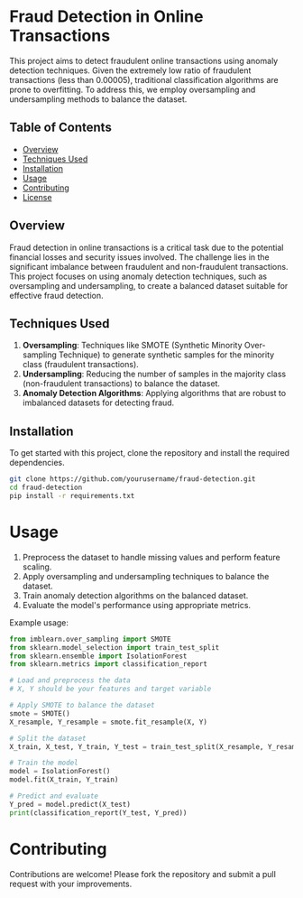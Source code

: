 # Fraud Detection in Online Transactions

This project aims to detect fraudulent online transactions using anomaly detection techniques. Given the extremely low ratio of fraudulent transactions (less than 0.00005), traditional classification algorithms are prone to overfitting. To address this, we employ oversampling and undersampling methods to balance the dataset.

## Table of Contents

- [Overview](#overview)
- [Techniques Used](#techniques-used)
- [Installation](#installation)
- [Usage](#usage)
- [Contributing](#contributing)
- [License](#license)

## Overview

Fraud detection in online transactions is a critical task due to the potential financial losses and security issues involved. The challenge lies in the significant imbalance between fraudulent and non-fraudulent transactions. This project focuses on using anomaly detection techniques, such as oversampling and undersampling, to create a balanced dataset suitable for effective fraud detection.

## Techniques Used

1. **Oversampling**: Techniques like SMOTE (Synthetic Minority Over-sampling Technique) to generate synthetic samples for the minority class (fraudulent transactions).
2. **Undersampling**: Reducing the number of samples in the majority class (non-fraudulent transactions) to balance the dataset.
3. **Anomaly Detection Algorithms**: Applying algorithms that are robust to imbalanced datasets for detecting fraud.

## Installation

To get started with this project, clone the repository and install the required dependencies.

```bash
git clone https://github.com/yourusername/fraud-detection.git
cd fraud-detection
pip install -r requirements.txt
```
# Usage
1. Preprocess the dataset to handle missing values and perform feature scaling.
2. Apply oversampling and undersampling techniques to balance the dataset.
3. Train anomaly detection algorithms on the balanced dataset.
4. Evaluate the model's performance using appropriate metrics.
   
Example usage:
```python
from imblearn.over_sampling import SMOTE
from sklearn.model_selection import train_test_split
from sklearn.ensemble import IsolationForest
from sklearn.metrics import classification_report

# Load and preprocess the data
# X, Y should be your features and target variable

# Apply SMOTE to balance the dataset
smote = SMOTE()
X_resample, Y_resample = smote.fit_resample(X, Y)

# Split the dataset
X_train, X_test, Y_train, Y_test = train_test_split(X_resample, Y_resample, test_size=0.2, random_state=42)

# Train the model
model = IsolationForest()
model.fit(X_train, Y_train)

# Predict and evaluate
Y_pred = model.predict(X_test)
print(classification_report(Y_test, Y_pred))
```
# Contributing
Contributions are welcome! Please fork the repository and submit a pull request with your improvements.
